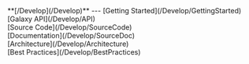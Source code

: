 <div class='linkbox'>
**[/Develop](/Develop)**
---
[Getting Started](/Develop/GettingStarted)<br />
[Galaxy API](/Develop/API)<br />
[Source Code](/Develop/SourceCode)<br />
[Documentation](/Develop/SourceDoc)<br />
[Architecture](/Develop/Architecture)<br />
[Best Practices](/Develop/BestPractices)<br />
</div>
